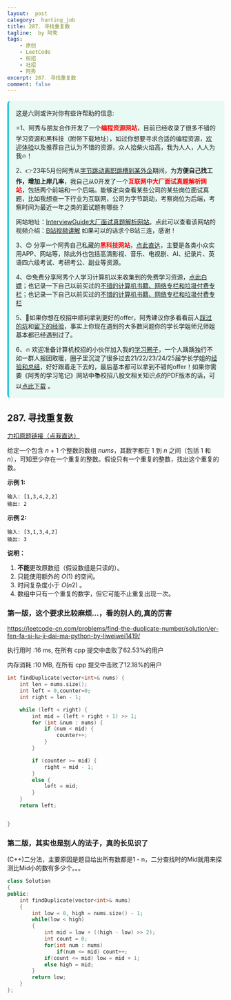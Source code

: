 ```yaml
---
layout:  post
category:  hunting_job
title: 287. 寻找重复数
tagline:  by 阿秀
tags:
    - 原创
    - LeetCode
    - 校招
    - 社招
    - 阿秀
excerpt: 287. 寻找重复数
comment: false
---
```




<div style="border-color: #24C6DC;
            background-color: #e9f9f3;         
            margin: 1rem 0;
        padding: .25rem 1rem;
        border-left-width: .3rem;
        border-left-style: solid;
        border-radius: .5rem;
        color: inherit;">
  <p>这是六则或许对你有些许帮助的信息:</p>
<p>⭐️1、阿秀与朋友合作开发了一个<span style="font-weight:bold;color:red">编程资源网站</span>，目前已经收录了很多不错的学习资源和黑科技（附带下载地址），如过你想要寻求合适的编程资源，<a href="https://tools.interviewguide.cn/home" style="text-decoration: underline" target="_blank">欢迎体验</a>以及推荐自己认为不错的资源，众人拾柴火焰高，我为人人，人人为我🔥！</p>  <p>2、👉23年5月份阿秀从<a style="text-decoration: underline" href="https://mp.weixin.qq.com/s?__biz=Mzk0ODU4MzEzMw==&mid=2247512170&idx=1&sn=c4a04a383d2dfdece676b75f17224e78" target="_blank">字节跳动离职跳槽到某外企</a>期间，为<span style="font-weight:bold">方便自己找工作，增加上岸几率</span>，我自己从0开发了一个<span style="font-weight:bold;color:red">互联网中大厂面试真题解析网站</span>，包括两个前端和一个后端。能够定向查看某些公司的某些岗位面试真题，比如我想查一下行业为互联网，公司为字节跳动，考察岗位为后端，考察时间为最近一年之类的面试题有哪些？
<div align="center">
</div>网站地址：<a style="text-decoration: underline" href="https://top.interviewguide.cn/" target="_blank">InterviewGuide大厂面试真题解析网站</a>。点此可以查看该网站的视频介绍：<a style="text-decoration: underline" href="https://www.bilibili.com/video/BV1f94y1C7BL" target="_blank">B站视频讲解</a>   如果可以的话求个B站三连，感谢！
    </p>3、😊
    分享一个阿秀自己私藏的<span style="font-weight:bold;color:red">黑科技网站</span>，<a style="text-decoration: underline" href="https://hkjtz.cn/" target="_blank">点此直达</a>，主要是各类小众实用APP、网站等，除此外也包括高清影视、音乐、电视剧、AI、纪录片、英语四六级考试、考研考公、副业等资源。
  </p>
  <p>4、😍免费分享阿秀个人学习计算机以来收集到的免费学习资源，<a style="text-decoration: underline" href="/notes/07-resources/01-free/01-introduce.html" target="_blank">点此白嫖</a>；也记录一下自己以前买过的<a style="text-decoration: underline" href="/notes/07-resources/02-precious.html" target="_blank">不错的计算机书籍、网络专栏和垃圾付费专栏</a>；也记录一下自己以前买过的<a style="text-decoration: underline" href="/notes/07-resources/02-precious.html" target="_blank">不错的计算机书籍、网络专栏和垃圾付费专栏</a>
  </p>
  <p>5、🚀如果你想在校招中顺利拿到更好的offer，阿秀建议你多看看前人<a style="text-decoration: underline" href="https://www.yuque.com/tuobaaxiu/httmmc/npg1k81zeq4wfpyz" target="_blank">踩过的坑</a>和<a style="text-decoration: underline"  target="_blank" href="https://www.yuque.com/tuobaaxiu/httmmc/gge9ppd0mbu2d3dp">留下的经验</a>，事实上你现在遇到的大多数问题你的学长学姐师兄师姐基本都已经遇到过了。
  </p>
  <p>6、🔥 欢迎准备计算机校招的小伙伴加入我的<a  style="text-decoration: underline" href="https://www.yuque.com/tuobaaxiu/httmmc/xg0otqvc17wfx4u9" target="_blank">学习圈子</a>，一个人踽踽独行不如一群人报团取暖，圈子里沉淀了很多过去21/22/23/24/25届学长学姐的<a  style="text-decoration: underline" href="https://www.yuque.com/tuobaaxiu/httmmc/gge9ppd0mbu2d3dp" target="_blank">经验和总结</a>，好好跟着走下去的，最后基本都可以拿到不错的offer！</a>如果你需要《阿秀的学习笔记》网站中📚︎校招八股文相关知识点的PDF版本的话，可以<a style="text-decoration: underline" href="https://www.yuque.com/tuobaaxiu/httmmc/qs0yn66apvkzw0ps" target="_blank">点此下载</a> 。</p>   </div>


## 287. 寻找重复数

[力扣原题链接（点我直达）](https://leetcode-cn.com/problems/find-the-duplicate-number/)

给定一个包含 *n* + 1 个整数的数组 *nums*，其数字都在 1 到 *n* 之间（包括 1 和 *n*），可知至少存在一个重复的整数。假设只有一个重复的整数，找出这个重复的数。

**示例 1:**

```
输入: [1,3,4,2,2]
输出: 2
```

**示例 2:**

```
输入: [3,1,3,4,2]
输出: 3
```

**说明：**

1. **不能**更改原数组（假设数组是只读的）。
2. 只能使用额外的 *O*(1) 的空间。
3. 时间复杂度小于 *O*(*n*2) 。
4. 数组中只有一个重复的数字，但它可能不止重复出现一次。



### 第一版，这个要求比较麻烦...，看的别人的,真的厉害

https://leetcode-cn.com/problems/find-the-duplicate-number/solution/er-fen-fa-si-lu-ji-dai-ma-python-by-liweiwei1419/

执行用时 :16 ms, 在所有 cpp 提交中击败了62.53%的用户

内存消耗 :10 MB, 在所有 cpp 提交中击败了12.18%的用户



```c++
int findDuplicate(vector<int>& nums) {
	int len = nums.size();
	int left = 0,counter=0;
	int right = len - 1;

	while (left < right) {
		int mid = (left + right + 1) >> 1;
		for (int &num : nums) {
			if (num < mid) {
				counter++;
			}
		}

		if (counter >= mid) {
			right = mid - 1;
		}
		else {
			left = mid;
		}
	}
	return left;


}
```



### 第二版，其实也是别人的法子，真的长见识了





(C++)二分法，主要原因是题目给出所有数都是1 - n，二分查找时的Mid就用来探测比Mid小的数有多少个。。。

```C++
class Solution
{
public:
    int findDuplicate(vector<int>& nums)
    {
        int low = 0, high = nums.size() - 1;
        while(low < high)
        {
            int mid = low + ((high - low) >> 2);
            int count = 0;
            for(int num : nums)
                if(num <= mid) count++;
            if(count <= mid) low = mid + 1;
            else high = mid;
        }
        return low;
    }
};
```

<p id="有序矩阵中第小的元素"></p>

